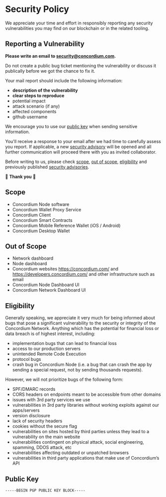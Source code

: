# Security Policy

We appreciate your time and effort in responsibly reporting any security vulnerabilities you may find on our blockchain or in the related tooling.

## Reporting a Vulnerability

**Please write an email to <security@concordium.com>.**

Do not create a public bug ticket mentioning the vulnerability or discuss it publically before we got the chance to fix it.

Your mail report should include the following information:
- **description of the vulnerability**
- **clear steps to reproduce**
- potential impact
- attack scenario (if any)
- affected components
- github username

We encourage you to use our [public key](#public-key) when sending sensitive information.

You'll receive a response to your email after we had time to carefully assess you report. If applicable, a new [security advisory](https://github.com/concordium-cl/sandbox/security/advisories) will be opened and all further communication will proceed there with you as invited collaborator.

Before writing to us, please check [scope](#scope), [out of scope](#out-of-scope), [eligibility](#eligibility) and previously published [security advisories](https://github.com/concordium-cl/sandbox/security/advisories).

:pray: **Thank you** :pray:


## Scope
- Concordium Node software
- Concordium Wallet Proxy Service
- Concordium Client
- Concordium Smart Contracts
- Concordium Mobile Reference Wallet (iOS / Android)
- Concordium Desktop Wallet


## Out of Scope
- Network dashboard
- Node dashboard
- Concordium websites https://concordium.com/ and https://developers.concordium.com/ and other infrastructure such as email
- Concordium Node Dashboard UI
- Concordium Network Dashboard UI


## Eligibility 

Generally speaking, we appreciate it very much for being informed about bugs that pose a significant vulnerability to the security or integrity of the Concordium Network. Anything which has the potential for financial loss or data breach is of highest interest, including:

- implementation bugs that can lead to financial loss
- access to our production servers
- unintended Remote Code Execution
- protocol bugs
- crash bug in Concordium Node (i.e. a bug that can crash the app by sending a special request, not by sending thousands requests).

However, we will not prioritize bugs of the following form: 

- SPF/DMARC records
- CORS headers on endpoints meant to be accessible from other domains
- issues with 3rd party services we use
- vulnerabilities in 3rd party libraries without working exploits against our apps/servers
- version disclosure
- lack of security headers
- cookies without the secure flag
- vulnerabilities on sites hosted by third parties unless they lead to a vulnerability on the main website
- vulnerabilities contingent on physical attack, social engineering, spamming, DDOS attack, etc
- vulnerabilities affecting outdated or unpatched browsers
- vulnerabilities in third party applications that make use of Concordium’s API


## Public Key
```
-----BEGIN PGP PUBLIC KEY BLOCK-----
```
